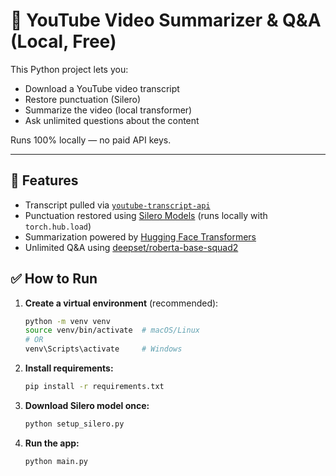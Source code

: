 # 🎥 YouTube Video Summarizer & Q&A (Local, Free)

This Python project lets you:
- Download a YouTube video transcript
- Restore punctuation (Silero)
- Summarize the video (local transformer)
- Ask unlimited questions about the content

Runs 100% locally — no paid API keys.

---

## 🚀 Features

- Transcript pulled via [`youtube-transcript-api`](https://pypi.org/project/youtube-transcript-api/)
- Punctuation restored using [Silero Models](https://github.com/snakers4/silero-models) (runs locally with `torch.hub.load`)
- Summarization powered by [Hugging Face Transformers](https://huggingface.co/facebook/bart-large-cnn)
- Unlimited Q&A using [deepset/roberta-base-squad2](https://huggingface.co/deepset/roberta-base-squad2)


## ✅ How to Run

1. **Create a virtual environment** (recommended):
    ```bash
    python -m venv venv
    source venv/bin/activate  # macOS/Linux
    # OR
    venv\Scripts\activate     # Windows
    ```
2. **Install requirements:**
    ```bash
    pip install -r requirements.txt
    ```
3. **Download Silero model once:**
    ```bash
    python setup_silero.py
    ```
4. **Run the app:**
    ```bash
    python main.py
    ```
